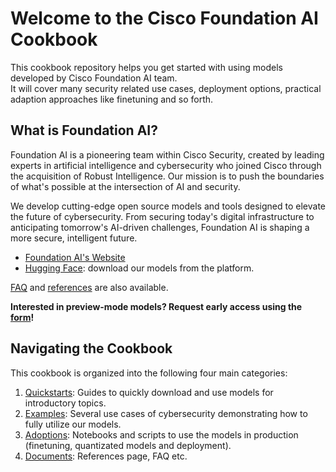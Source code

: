 # Welcome to the Cisco Foundation AI Cookbook
This cookbook repository helps you get started with using models developed by Cisco Foundation AI team. <br>
It will cover many security related use cases, deployment options, practical adaption approaches like finetuning and so forth.

## What is Foundation AI?
Foundation AI is a pioneering team within Cisco Security, created by leading experts in artificial intelligence and cybersecurity who joined Cisco through the acquisition of Robust Intelligence. Our mission is to push the boundaries of what's possible at the intersection of AI and security.

We develop cutting-edge open source models and tools designed to elevate the future of cybersecurity. From securing today's digital infrastructure to anticipating tomorrow's AI-driven challenges, Foundation AI is shaping a more secure, intelligent future.
- [Foundation AI's Website](https://fdtn.ai/)
- [Hugging Face](https://huggingface.co/fdtn-ai): download our models from the platform.

[FAQ](https://github.com/RobustIntelligence/foundation-ai-cookbook/blob/main/4_documents/FAQ.md) and [references](https://github.com/RobustIntelligence/foundation-ai-cookbook/blob/main/4_documents/Reference.md) are also available.

**Interested in preview-mode models? Request early access using the [form](https://fdtn.ai/early-access)!**

## Navigating the Cookbook
This cookbook is organized into the following four main categories:
1. [Quickstarts](https://github.com/RobustIntelligence/foundation-ai-cookbook/tree/main/1_quickstarts): Guides to quickly download and use models for introductory topics.
2. [Examples](https://github.com/RobustIntelligence/foundation-ai-cookbook/tree/main/2_examples): Several use cases of cybersecurity demonstrating how to fully utilize our models.
3. [Adoptions](https://github.com/RobustIntelligence/foundation-ai-cookbook/tree/main/3_adoptions): Notebooks and scripts to use the models in production (finetuning, quantizated models and deployment).
4. [Documents](https://github.com/RobustIntelligence/foundation-ai-cookbook/tree/main/4_documents): References page, FAQ etc.
